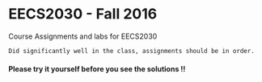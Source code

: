# EECS2030 - Fall 2016 
Course Assignments and labs for EECS2030 

    Did significantly well in the class, assignments should be in order. 
     
  #### Please try it yourself before you see the solutions !! 


  
